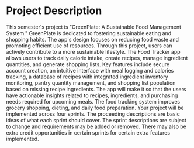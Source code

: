 # Project Description
This semester's project is "GreenPlate: A Sustainable Food Management System." GreenPlate is dedicated
to fostering sustainable eating and shopping habits. The app's design focuses on reducing food waste and
promoting efficient use of resources. Through this project, users can actively contribute to a more
sustainable lifestyle. The Food Tracker app allows users to track daily calorie intake, create recipes,
manage ingredient quantities, and generate shopping lists.
Key features include secure account creation, an intuitive interface with meal logging and calories
tracking, a database of recipes with integrated ingredient inventory monitoring, pantry quantity
management, and shopping list population based on missing recipe ingredients. The app will make it so
that the users have actionable insights related to recipes, ingredients, and purchasing needs required for
upcoming meals. The food tracking system improves grocery shopping, dieting, and daily food
preparation.
Your project will be implemented across four sprints. The proceeding descriptions are basic ideas of what
each sprint should cover. The sprint descriptions are subject to change and requirements may be added
or removed. There may also be extra credit opportunities in certain sprints for certain extra features
implemented.

